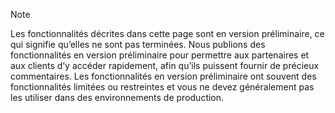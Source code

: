 > [!Note]
> Les fonctionnalités décrites dans cette page sont en version préliminaire, ce qui signifie qu’elles ne sont pas terminées. Nous publions des fonctionnalités en version préliminaire pour permettre aux partenaires et aux clients d’y accéder rapidement, afin qu’ils puissent fournir de précieux commentaires. Les fonctionnalités en version préliminaire ont souvent des fonctionnalités limitées ou restreintes et vous ne devez généralement pas les utiliser dans des environnements de production.